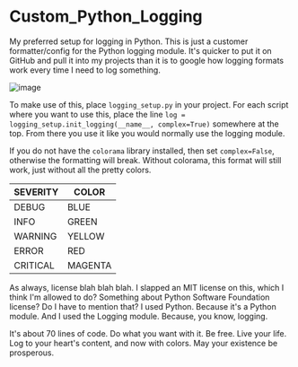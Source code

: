 # Custom_Python_Logging

My preferred setup for logging in Python. This is just a customer formatter/config for the Python logging module.  It's quicker to put it on GitHub and pull it into my projects than it is to google how logging formats work every time I need to log something.

![image](https://user-images.githubusercontent.com/31708500/149706107-6277b08d-e805-4c24-927e-e6079563780b.png)

To make use of this, place `logging_setup.py` in your project.
For each script where you want to use this, place the line `log = logging_setup.init_logging(__name__, complex=True)` somewhere at the top.  From there you use it like you would normally use the logging module.

If you do not have the `colorama` library installed, then set `complex=False`, otherwise the formatting will break.  Without colorama, this format will still work, just without all the pretty colors.

| SEVERITY  | COLOR |
| ------------- | ------------- |
| DEBUG  | BLUE  |
| INFO | GREEN  |
| WARNING  | YELLOW  |
| ERROR  | RED  |
| CRITICAL  | MAGENTA  |

As always, license blah blah blah.  I slapped an MIT license on this, which I think I'm allowed to do?  Something about Python Software Foundation license?  Do I have to mention that?  I used Python.  Because it's a Python module.  And I used the Logging module.  Because, you know, logging.

It's about 70 lines of code.  Do what you want with it.  Be free.  Live your life.  Log to your heart's content, and now with colors.  May your existence be prosperous.
